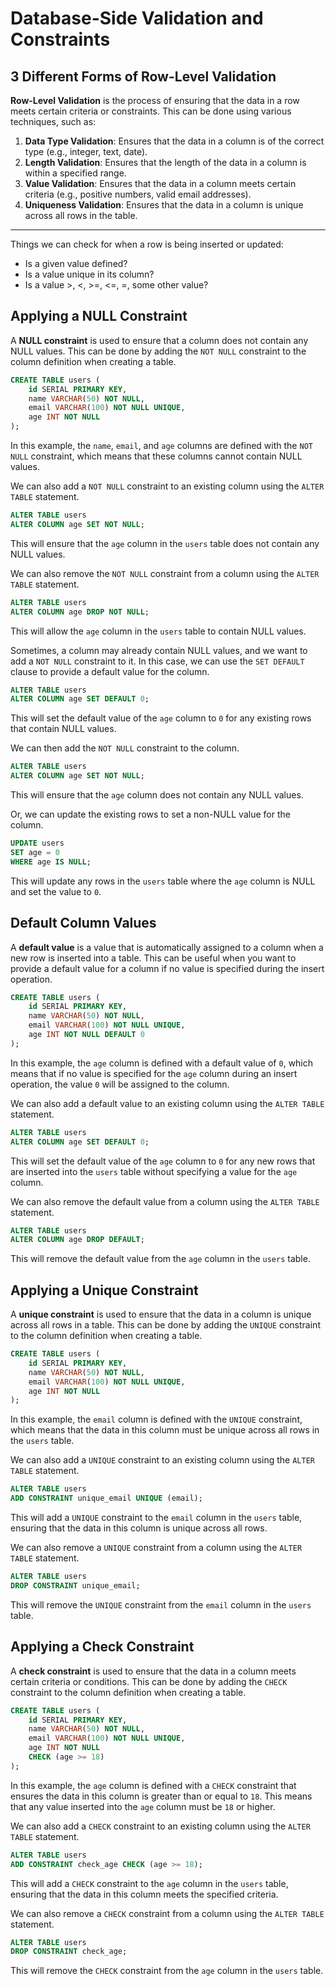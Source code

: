 # Database-Side Validation and Constraints

## 3 Different Forms of Row-Level Validation

**Row-Level Validation** is the process of ensuring that the data in a row meets certain criteria or constraints. This can be done using various techniques, such as:

1. **Data Type Validation**: Ensures that the data in a column is of the correct type (e.g., integer, text, date).
2. **Length Validation**: Ensures that the length of the data in a column is within a specified range.
3. **Value Validation**: Ensures that the data in a column meets certain criteria (e.g., positive numbers, valid email addresses).
4. **Uniqueness Validation**: Ensures that the data in a column is unique across all rows in the table.

<hr/>

Things we can check for when a row is being inserted or updated:

- Is a given value defined?
- Is a value unique in its column?
- Is a value >, <, >=, <=, =, some other value?

## Applying a NULL Constraint

A **NULL constraint** is used to ensure that a column does not contain any NULL values. This can be done by adding the `NOT NULL` constraint to the column definition when creating a table.

```sql
CREATE TABLE users (
    id SERIAL PRIMARY KEY,
    name VARCHAR(50) NOT NULL,
    email VARCHAR(100) NOT NULL UNIQUE,
    age INT NOT NULL
);
```

In this example, the `name`, `email`, and `age` columns are defined with the `NOT NULL` constraint, which means that these columns cannot contain NULL values.

We can also add a `NOT NULL` constraint to an existing column using the `ALTER TABLE` statement.

```sql
ALTER TABLE users
ALTER COLUMN age SET NOT NULL;
```

This will ensure that the `age` column in the `users` table does not contain any NULL values.

We can also remove the `NOT NULL` constraint from a column using the `ALTER TABLE` statement.

```sql
ALTER TABLE users
ALTER COLUMN age DROP NOT NULL;
```

This will allow the `age` column in the `users` table to contain NULL values.

Sometimes, a column may already contain NULL values, and we want to add a `NOT NULL` constraint to it. In this case, we can use the `SET DEFAULT` clause to provide a default value for the column.

```sql
ALTER TABLE users
ALTER COLUMN age SET DEFAULT 0;
```

This will set the default value of the `age` column to `0` for any existing rows that contain NULL values.

We can then add the `NOT NULL` constraint to the column.

```sql
ALTER TABLE users
ALTER COLUMN age SET NOT NULL;
```

This will ensure that the `age` column does not contain any NULL values.

Or, we can update the existing rows to set a non-NULL value for the column.

```sql
UPDATE users
SET age = 0
WHERE age IS NULL;
```

This will update any rows in the `users` table where the `age` column is NULL and set the value to `0`.

## Default Column Values

A **default value** is a value that is automatically assigned to a column when a new row is inserted into a table. This can be useful when you want to provide a default value for a column if no value is specified during the insert operation.

```sql
CREATE TABLE users (
    id SERIAL PRIMARY KEY,
    name VARCHAR(50) NOT NULL,
    email VARCHAR(100) NOT NULL UNIQUE,
    age INT NOT NULL DEFAULT 0
);
```

In this example, the `age` column is defined with a default value of `0`, which means that if no value is specified for the `age` column during an insert operation, the value `0` will be assigned to the column.

We can also add a default value to an existing column using the `ALTER TABLE` statement.

```sql
ALTER TABLE users
ALTER COLUMN age SET DEFAULT 0;
```

This will set the default value of the `age` column to `0` for any new rows that are inserted into the `users` table without specifying a value for the `age` column.

We can also remove the default value from a column using the `ALTER TABLE` statement.

```sql
ALTER TABLE users
ALTER COLUMN age DROP DEFAULT;
```

This will remove the default value from the `age` column in the `users` table.

## Applying a Unique Constraint

A **unique constraint** is used to ensure that the data in a column is unique across all rows in a table. This can be done by adding the `UNIQUE` constraint to the column definition when creating a table.

```sql
CREATE TABLE users (
    id SERIAL PRIMARY KEY,
    name VARCHAR(50) NOT NULL,
    email VARCHAR(100) NOT NULL UNIQUE,
    age INT NOT NULL
);
```

In this example, the `email` column is defined with the `UNIQUE` constraint, which means that the data in this column must be unique across all rows in the `users` table.

We can also add a `UNIQUE` constraint to an existing column using the `ALTER TABLE` statement.

```sql
ALTER TABLE users
ADD CONSTRAINT unique_email UNIQUE (email);
```

This will add a `UNIQUE` constraint to the `email` column in the `users` table, ensuring that the data in this column is unique across all rows.

We can also remove a `UNIQUE` constraint from a column using the `ALTER TABLE` statement.

```sql
ALTER TABLE users
DROP CONSTRAINT unique_email;
```

This will remove the `UNIQUE` constraint from the `email` column in the `users` table.

## Applying a Check Constraint

A **check constraint** is used to ensure that the data in a column meets certain criteria or conditions. This can be done by adding the `CHECK` constraint to the column definition when creating a table.

```sql
CREATE TABLE users (
    id SERIAL PRIMARY KEY,
    name VARCHAR(50) NOT NULL,
    email VARCHAR(100) NOT NULL UNIQUE,
    age INT NOT NULL
    CHECK (age >= 18)
);
```

In this example, the `age` column is defined with a `CHECK` constraint that ensures the data in this column is greater than or equal to `18`. This means that any value inserted into the `age` column must be `18` or higher.

We can also add a `CHECK` constraint to an existing column using the `ALTER TABLE` statement.

```sql
ALTER TABLE users
ADD CONSTRAINT check_age CHECK (age >= 18);
```

This will add a `CHECK` constraint to the `age` column in the `users` table, ensuring that the data in this column meets the specified criteria.

We can also remove a `CHECK` constraint from a column using the `ALTER TABLE` statement.

```sql
ALTER TABLE users
DROP CONSTRAINT check_age;
```

This will remove the `CHECK` constraint from the `age` column in the `users` table.
